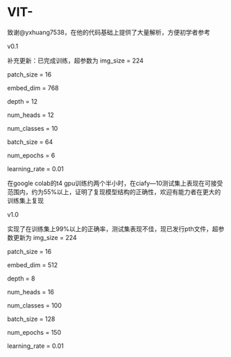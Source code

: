 # VIT-
 致谢@yxhuang7538，在他的代码基础上提供了大量解析，方便初学者参考
 
v0.1

补充更新：已完成训练，超参数为
img_size = 224 

patch_size = 16

embed_dim = 768 

depth = 12 

num_heads = 12  

num_classes = 10 

batch_size = 64

num_epochs = 6 

learning_rate = 0.01


在google colab的t4 gpu训练约两个半小时，在ciafy—10测试集上表现在可接受范围内，约为55%以上，证明了复现模型结构的正确性，欢迎有能力者在更大的训练集上复现

v1.0

实现了在训练集上99%以上的正确率，测试集表现不佳，现已发行pth文件，超参数更新为
img_size = 224

patch_size = 16

embed_dim = 512

depth = 8

num_heads = 16

num_classes = 100  

batch_size = 128

num_epochs = 150 

learning_rate = 0.01


